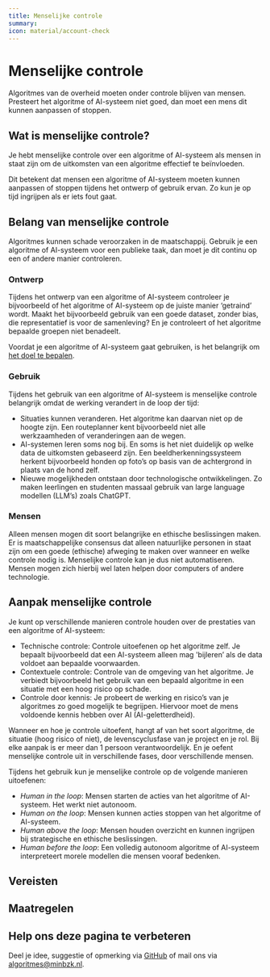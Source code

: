 ```yaml
---
title: Menselijke controle
summary:
icon: material/account-check
---
```


# Menselijke controle
Algoritmes van de overheid moeten onder controle blijven van mensen. Presteert het algoritme of AI-systeem niet goed, dan moet een mens dit kunnen aanpassen of stoppen.

## Wat is menselijke controle?
Je hebt menselijke controle over een algoritme of AI-systeem als mensen in staat zijn om de uitkomsten van een algoritme effectief te beïnvloeden. 

Dit betekent dat mensen een algoritme of AI-systeem moeten kunnen aanpassen of stoppen tijdens het ontwerp of gebruik ervan. Zo kun je op tijd ingrijpen als er iets fout gaat.

## Belang van menselijke controle
Algoritmes kunnen schade veroorzaken in de maatschappij. Gebruik je een algoritme of AI-systeem voor een publieke taak, dan moet je dit continu op een of andere manier controleren. 

### Ontwerp
Tijdens het ontwerp van een algoritme of AI-systeem controleer je bijvoorbeeld of het algoritme of AI-systeem op de juiste manier ‘getraind’ wordt. Maakt het bijvoorbeeld gebruik van een goede dataset, zonder bias, die representatief is voor de samenleving? En je controleert of het algoritme bepaalde groepen niet benadeelt. 

Voordat je een algoritme of AI-systeem gaat gebruiken, is het belangrijk om [het doel te bepalen](../../maatregelen/formuleren_doelstellling.md). 

### Gebruik
Tijdens het gebruik van een algoritme of AI-systeem is menselijke controle belangrijk omdat de werking verandert in de loop der tijd:

- Situaties kunnen veranderen. Het algoritme kan daarvan niet op de hoogte zijn. Een routeplanner kent bijvoorbeeld niet alle werkzaamheden of veranderingen aan de wegen.
- AI-systemen leren soms nog bij. En soms is het niet duidelijk op welke data de uitkomsten gebaseerd zijn. Een beeldherkenningssysteem herkent bijvoorbeeld honden op foto’s op basis van de achtergrond in plaats van de hond zelf.
- Nieuwe mogelijkheden ontstaan door technologische ontwikkelingen. Zo maken leerlingen en studenten massaal gebruik van large language modellen (LLM’s) zoals ChatGPT.

### Mensen
Alleen mensen mogen dit soort belangrijke en ethische beslissingen maken.  Er is maatschappelijke consensus dat alleen natuurlijke personen in staat zijn om een goede (ethische) afweging te maken over wanneer en welke controle nodig is. Menselijke controle kan je dus niet automatiseren. Mensen mogen zich hierbij wel laten helpen door computers of andere technologie. 

## Aanpak menselijke controle
Je kunt op verschillende manieren controle houden over de prestaties van een algoritme of AI-systeem:

- Technische controle: Controle uitoefenen op het algoritme zelf. Je bepaalt bijvoorbeeld dat een AI-systeem alleen mag 'bijleren’ als de data voldoet aan bepaalde voorwaarden.
- Contextuele controle: Controle van de omgeving van het algoritme. Je verbiedt bijvoorbeeld het gebruik van een bepaald algoritme in een situatie met een hoog risico op schade.
- Controle door kennis: Je probeert de werking en risico’s van je algoritmes zo goed mogelijk te begrijpen. Hiervoor moet de mens voldoende kennis hebben over AI (AI-geletterdheid).

Wanneer en hoe je controle uitoefent, hangt af van het soort algoritme, de situatie (hoog risico of niet), de levenscyclusfase van je project en je rol. 
Bij elke aanpak is er meer dan 1 persoon verantwoordelijk. En je oefent menselijke controle uit in verschillende fases, door verschillende mensen. 

Tijdens het gebruik kun je menselijke controle op de volgende manieren uitoefenen:
- _Human in the loop_: Mensen starten de acties van het algoritme of AI-systeem. Het werkt niet autonoom.
- _Human on the loop_: Mensen kunnen acties stoppen van het algoritme of AI-systeem.
- _Human above the loop_: Mensen houden overzicht en kunnen ingrijpen bij strategische en ethische beslissingen.
- _Human before the loop_: Een volledig autonoom algoritme of AI-systeem interpreteert morele modellen die mensen vooraf bedenken. 

## Vereisten

<!-- list_vereisten bouwblok/menselijke-controle -->


## Maatregelen

<!-- list_maatregelen bouwblok/menselijke-controle-->


## Help ons deze pagina te verbeteren
Deel je idee, suggestie of opmerking via [GitHub](https://github.com/MinBZK/Algoritmekader/edit/main/docs/onderwerpen/menselijke-controle/index.md) of mail ons via [algoritmes@minbzk.nl](mailto:algoritmes@minbzk.nl).
